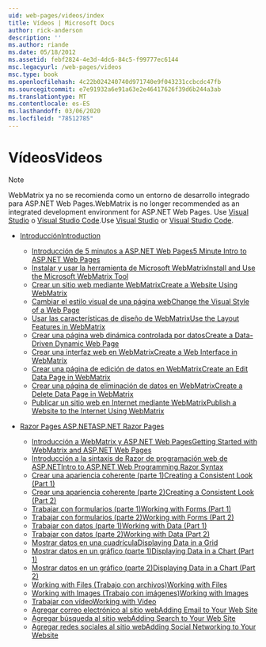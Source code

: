 ```yaml
---
uid: web-pages/videos/index
title: Vídeos | Microsoft Docs
author: rick-anderson
description: ''
ms.author: riande
ms.date: 05/18/2012
ms.assetid: febf2824-4e3d-4dc6-84c5-f99777ec6144
msc.legacyurl: /web-pages/videos
msc.type: book
ms.openlocfilehash: 4c22b024240740d971740e9f043231ccbcdc47fb
ms.sourcegitcommit: e7e91932a6e91a63e2e46417626f39d6b244a3ab
ms.translationtype: MT
ms.contentlocale: es-ES
ms.lasthandoff: 03/06/2020
ms.locfileid: "78512785"
---
```

# <a name="videos"></a><span data-ttu-id="cd584-102">Vídeos</span><span class="sxs-lookup"><span data-stu-id="cd584-102">Videos</span></span>

> [!NOTE] 
> <span data-ttu-id="cd584-103">WebMatrix ya no se recomienda como un entorno de desarrollo integrado para ASP.NET Web Pages.</span><span class="sxs-lookup"><span data-stu-id="cd584-103">WebMatrix is no longer recommended as an integrated development environment for ASP.NET Web Pages.</span></span> <span data-ttu-id="cd584-104">Use [Visual Studio](xref:aspnet/web-pages/overview/getting-started/program-asp-net-web-pages-in-visual-studio) o [Visual Studio Code](https://code.visualstudio.com/).</span><span class="sxs-lookup"><span data-stu-id="cd584-104">Use [Visual Studio](xref:aspnet/web-pages/overview/getting-started/program-asp-net-web-pages-in-visual-studio) or [Visual Studio Code](https://code.visualstudio.com/).</span></span>

- [<span data-ttu-id="cd584-105">Introducción</span><span class="sxs-lookup"><span data-stu-id="cd584-105">Introduction</span></span>](introduction/index.md)

    - [<span data-ttu-id="cd584-106">Introducción de 5 minutos a ASP.NET Web Pages</span><span class="sxs-lookup"><span data-stu-id="cd584-106">5 Minute Intro to ASP.NET Web Pages</span></span>](introduction/5-minute-introduction-to-aspnet-web-pages.md)
    - [<span data-ttu-id="cd584-107">Instalar y usar la herramienta de Microsoft WebMatrix</span><span class="sxs-lookup"><span data-stu-id="cd584-107">Install and Use the Microsoft WebMatrix Tool</span></span>](introduction/install-and-use-the-microsoft-webmatrix-tool.md)
    - [<span data-ttu-id="cd584-108">Crear un sitio web mediante WebMatrix</span><span class="sxs-lookup"><span data-stu-id="cd584-108">Create a Website Using WebMatrix</span></span>](introduction/create-a-website-using-webmatrix.md)
    - [<span data-ttu-id="cd584-109">Cambiar el estilo visual de una página web</span><span class="sxs-lookup"><span data-stu-id="cd584-109">Change the Visual Style of a Web Page</span></span>](introduction/change-the-visual-style-of-a-web-page.md)
    - [<span data-ttu-id="cd584-110">Usar las características de diseño de WebMatrix</span><span class="sxs-lookup"><span data-stu-id="cd584-110">Use the Layout Features in WebMatrix</span></span>](introduction/use-the-layout-features-in-webmatrix.md)
    - [<span data-ttu-id="cd584-111">Crear una página web dinámica controlada por datos</span><span class="sxs-lookup"><span data-stu-id="cd584-111">Create a Data-Driven Dynamic Web Page</span></span>](introduction/create-a-data-driven-dynamic-web-page.md)
    - [<span data-ttu-id="cd584-112">Crear una interfaz web en WebMatrix</span><span class="sxs-lookup"><span data-stu-id="cd584-112">Create a Web Interface in WebMatrix</span></span>](introduction/create-a-web-interface-in-webmatrix.md)
    - [<span data-ttu-id="cd584-113">Crear una página de edición de datos en WebMatrix</span><span class="sxs-lookup"><span data-stu-id="cd584-113">Create an Edit Data Page in WebMatrix</span></span>](introduction/create-an-edit-data-page-in-webmatrix.md)
    - [<span data-ttu-id="cd584-114">Crear una página de eliminación de datos en WebMatrix</span><span class="sxs-lookup"><span data-stu-id="cd584-114">Create a Delete Data Page in WebMatrix</span></span>](introduction/create-a-delete-data-page-in-webmatrix.md)
    - [<span data-ttu-id="cd584-115">Publicar un sitio web en Internet mediante WebMatrix</span><span class="sxs-lookup"><span data-stu-id="cd584-115">Publish a Website to the Internet Using WebMatrix</span></span>](introduction/publish-a-website-to-the-internet-using-webmatrix.md)
- [<span data-ttu-id="cd584-116">Razor Pages ASP.NET</span><span class="sxs-lookup"><span data-stu-id="cd584-116">ASP.NET Razor Pages</span></span>](aspnet-razor-pages/index.md)

    - [<span data-ttu-id="cd584-117">Introducción a WebMatrix y ASP.NET Web Pages</span><span class="sxs-lookup"><span data-stu-id="cd584-117">Getting Started with WebMatrix and ASP.NET Web Pages</span></span>](aspnet-razor-pages/getting-started-with-webmatrix-and-aspnet-web-pages.md)
    - [<span data-ttu-id="cd584-118">Introducción a la sintaxis de Razor de programación web de ASP.NET</span><span class="sxs-lookup"><span data-stu-id="cd584-118">Intro to ASP.NET Web Programming Razor Syntax</span></span>](aspnet-razor-pages/introduction-to-aspnet-web-programming-using-the-razor-syntax.md)
    - [<span data-ttu-id="cd584-119">Crear una apariencia coherente (parte 1)</span><span class="sxs-lookup"><span data-stu-id="cd584-119">Creating a Consistent Look (Part 1)</span></span>](aspnet-razor-pages/creating-a-consistent-look-part-1.md)
    - [<span data-ttu-id="cd584-120">Crear una apariencia coherente (parte 2)</span><span class="sxs-lookup"><span data-stu-id="cd584-120">Creating a Consistent Look (Part 2)</span></span>](aspnet-razor-pages/creating-a-consistent-look-part-2.md)
    - [<span data-ttu-id="cd584-121">Trabajar con formularios (parte 1)</span><span class="sxs-lookup"><span data-stu-id="cd584-121">Working with Forms (Part 1)</span></span>](aspnet-razor-pages/working-with-forms-part-1.md)
    - [<span data-ttu-id="cd584-122">Trabajar con formularios (parte 2)</span><span class="sxs-lookup"><span data-stu-id="cd584-122">Working with Forms (Part 2)</span></span>](aspnet-razor-pages/working-with-forms-part-2.md)
    - [<span data-ttu-id="cd584-123">Trabajar con datos (parte 1)</span><span class="sxs-lookup"><span data-stu-id="cd584-123">Working with Data (Part 1)</span></span>](aspnet-razor-pages/working-with-data-part-1.md)
    - [<span data-ttu-id="cd584-124">Trabajar con datos (parte 2)</span><span class="sxs-lookup"><span data-stu-id="cd584-124">Working with Data (Part 2)</span></span>](aspnet-razor-pages/working-with-data-part-2.md)
    - [<span data-ttu-id="cd584-125">Mostrar datos en una cuadrícula</span><span class="sxs-lookup"><span data-stu-id="cd584-125">Displaying Data in a Grid</span></span>](aspnet-razor-pages/displaying-data-in-a-grid.md)
    - [<span data-ttu-id="cd584-126">Mostrar datos en un gráfico (parte 1)</span><span class="sxs-lookup"><span data-stu-id="cd584-126">Displaying Data in a Chart (Part 1)</span></span>](aspnet-razor-pages/displaying-data-in-a-chart-part-1.md)
    - [<span data-ttu-id="cd584-127">Mostrar datos en un gráfico (parte 2)</span><span class="sxs-lookup"><span data-stu-id="cd584-127">Displaying Data in a Chart (Part 2)</span></span>](aspnet-razor-pages/displaying-data-in-a-chart-part-2.md)
    - [<span data-ttu-id="cd584-128">Working with Files (Trabajo con archivos)</span><span class="sxs-lookup"><span data-stu-id="cd584-128">Working with Files</span></span>](aspnet-razor-pages/working-with-files.md)
    - [<span data-ttu-id="cd584-129">Working with Images (Trabajo con imágenes)</span><span class="sxs-lookup"><span data-stu-id="cd584-129">Working with Images</span></span>](aspnet-razor-pages/working-with-images.md)
    - [<span data-ttu-id="cd584-130">Trabajar con vídeo</span><span class="sxs-lookup"><span data-stu-id="cd584-130">Working with Video</span></span>](aspnet-razor-pages/working-with-video.md)
    - [<span data-ttu-id="cd584-131">Agregar correo electrónico al sitio web</span><span class="sxs-lookup"><span data-stu-id="cd584-131">Adding Email to Your Web Site</span></span>](aspnet-razor-pages/adding-email-to-your-web-site.md)
    - [<span data-ttu-id="cd584-132">Agregar búsqueda al sitio web</span><span class="sxs-lookup"><span data-stu-id="cd584-132">Adding Search to Your Web Site</span></span>](aspnet-razor-pages/adding-search-to-your-web-site.md)
    - [<span data-ttu-id="cd584-133">Agregar redes sociales al sitio web</span><span class="sxs-lookup"><span data-stu-id="cd584-133">Adding Social Networking to Your Website</span></span>](aspnet-razor-pages/adding-social-networking-to-your-website.md)
